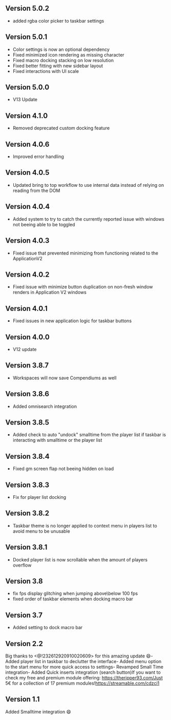 ## Version 5.0.2
- added rgba color picker to taskbar settings

## Version 5.0.1
- Color settings is now an optional dependency
- Fixed minimized icon rendering as missing character
- Fixed macro docking stacking on low resolution
- Fixed better fitting with new sidebar layout
- Fixed interactions with UI scale

## Version 5.0.0
- V13 Update

## Version 4.1.0
- Removed deprecated custom docking feature

## Version 4.0.6
- Improved error handling

## Version 4.0.5
- Updated bring to top workflow to use internal data instead of relying on reading from the DOM

## Version 4.0.4
- Added system to try to catch the currently reported issue with windows not beeing able to be toggled

## Version 4.0.3
- Fixed issue that prevented minimizing from functioning related to the ApplicationV2

## Version 4.0.2
- Fixed issue with minimize button duplication on non-fresh window renders in Application V2 windows

## Version 4.0.1
- Fixed issues in new application logic for taskbar buttons

## Version 4.0.0
- V12 update

## Version 3.8.7
- Workspaces will now save Compendiums as well

## Version 3.8.6
- Added omnisearch integration

## Version 3.8.5
- Added check to auto "undock" smalltime from the player list if taskbar is interacting with smalltime or the player list

## Version 3.8.4
- Fixed gm screen flap not beeing hidden on load

## Version 3.8.3
- Fix for player list docking

## Version 3.8.2
- Taskbar theme is no longer applied to context menu in players list to avoid menu to be unusable

## Version 3.8.1
- Docked player list is now scrollable when the amount of players overflow

## Version 3.8
- fix fps display glitching when jumping above\below 100 fps
- fixed order of taskbar elements when docking macro bar

## Version 3.7
- Added setting to dock macro bar

## Version 2.2
Big thanks to <@!232612920910020609> for this amazing update 😄- Added player list in taskbar to declutter the interface- Added menu option to the start menu for more quick access to settings- Revamped Small Time integration- Added Quick inserts integration (search button)If you want to check my free and premium module offering: https://theripper93.com/Just 5€ for a collection of 17 premium modules!https://streamable.com/cdzci1

## Version 1.1
Added Smalltime integration 😄

